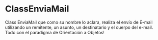 # ClassEnviaMail
Class EnviaMail que como su nombre lo aclara, realiza el envío de E-mail utilizando un remitente, un asunto, un destinatario y el cuerpo del e-mail. Todo con el paradigma de Orientación a Objetos!

